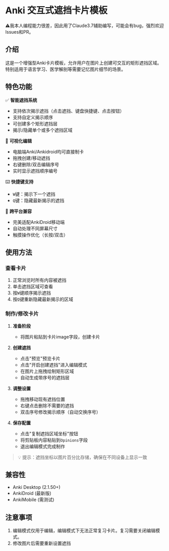 # Anki 交互式遮挡卡片模板
⚠️我本人编程能力很差，因此用了Claude3.7辅助编写，可能会有bug，强烈欢迎Issues和PR。
## 介绍
这是一个增强型Anki卡片模板，允许用户在图片上创建可交互的矩形遮挡区域。特别适用于语言学习、医学解剖等需要记忆图片细节的场景。

## 特色功能
✅ **智能遮挡系统**  
- 支持依次揭示遮挡（点击遮挡、键盘快捷键、点击按钮）
- 支持自定义揭示顺序
- 可创建多个矩形遮挡层
- 揭示/隐藏单个或多个遮挡区域

🎨 **可视化编辑**  
- 电脑端Anki/Ankidroid均可直接制卡
- 拖拽创建/移动遮挡
- 右键删除/双击编辑序号
- 实时显示遮挡顺序编号

⌨️ **快捷键支持**  
- `W`键：揭示下一个遮挡  
- `Q`键：隐藏最新揭示的遮挡  

📱 **跨平台兼容**  
- 完美适配AnkiDroid移动端  
- 自动处理不同屏幕尺寸  
- 触摸操作优化（长按/双击）

## 使用方法

### 查看卡片
1. 正常浏览时所有内容被遮挡
2. 单击遮挡区域可查看
3. 按`W`键顺序揭示遮挡
4. 按`Q`键重新隐藏最新揭示的区域

### 制作/修改卡片
1. **准备阶段**  
   - 将图片粘贴到卡片image字段，创建卡片

2. **创建遮挡**  
   - 点击"预览"预览卡片
   - 点击"开启创建遮挡"进入编辑模式  
   - 在图片上拖拽绘制矩形区域  
   - 自动生成带序号的遮挡层  

3. **调整设置**  
   - 拖拽移动现有遮挡位置  
   - 右键点击删除不需要的遮挡  
   - 双击序号修改揭示顺序（自动交换序号）  

4. **保存配置**  
   - 点击"复制遮挡区域坐标"按钮  
   - 将剪贴板内容粘贴到`Opinions`字段  
   - 退出编辑模式完成制作  

> 💡 提示：遮挡坐标以图片百分比存储，确保在不同设备上显示一致

## 兼容性
- Anki Desktop (2.1.50+)  
- AnkiDroid (最新版)  
- AnkiMobile (需测试)

## 注意事项
1. 编辑模式仅用于编辑，编辑模式下无法正常复习卡片。复习需要关闭编辑模式。
2. 修改图片后需要重新设置遮挡  
